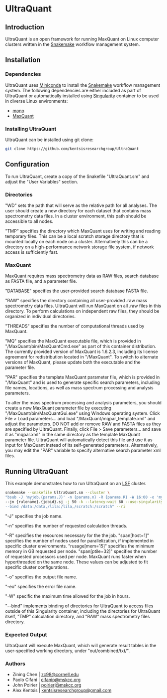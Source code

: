 # UltraQuant

## Introduction

UltraQuant is an open framework for running MaxQuant on Linux computer clusters written in the [Snakemake](https://snakemake.readthedocs.io/en/stable/) workflow management system.

## Installation

### Dependencies

UltraQuant uses [Miniconda](https://conda.io/miniconda.html) to install the [Snakemake](https://snakemake.readthedocs.io/en/stable/) workflow management system. The following dependencies are either included as part of UltraQuant or automatically installed using [Singularity](https://singularity.lbl.gov/) container to be used in diverse Linux environments:

* [mono](https://www.mono-project.com/)
* [MaxQuant](http://www.coxdocs.org/doku.php?id=maxquant:start)

### Installing UltraQuant

UltraQuant can be installed using git clone:

```bash
git clone https://github.com/kentsisresearchgroup/UltraQuant
```

## Configuration

To run UltraQuant, create a copy of the Snakefile "UltraQuant.sm" and adjust the "User Variables" section.

### Directories

"WD" sets the path that will serve as the relative path for all analyses. The user should create a new directory for each dataset that contains mass spectrometry data files. In a cluster environment, this path should be accessible to all nodes.

"TMP" specifies the directory which MaxQuant uses for writing and reading temporary files. This can be a local scratch storage directory that is mounted locally on each node on a cluster. Alternatively this can be a directory on a high-performance network storage file system, if network access is sufficiently fast. 

### MaxQuant

MaxQuant requires mass spectrometry data as RAW files, search database as FASTA file, and a parameter file.

"DATABASE" specifies the user-provided search database FASTA file.

"RAW" specifies the directory containing all user-provided .raw mass spectrometry data files. UltraQuant will run MaxQuant on all .raw files in this directory. To perform calculations on independent raw files, they should be organized in individual directories. 

"THREADS" specifies the number of computational threads used by MaxQuant.

"MQ" specifies the MaxQuant executable file, which is provided in "/MaxQuant/bin/MaxQuantCmd.exe" as part of this container distribution. The currently provided version of MaxQuant is 1.6.2.3, including its license agreement for redistribution located in "/MaxQuant". To switch to alternate versions of MaxQuant, please update both the executable and the parameter file. 

"PAR" specifies the template MaxQuant parameter file, which is provided in "/MaxQuant" and is used to generate specific search parameters, including file names, locations, as well as mass spectrum processing and analysis parameters.

To alter the mass spectrum processing and analysis parameters, you should create a new MaxQuant parameter file by executing "/MaxQuant/bin/MaxQuantGui.exe" using Windows operating system. Click File > Load parameters... and load "/MaxQuant/mqpar_template.xml" and adjust the parameters. DO NOT add or remove RAW and FASTA files as they are specified by UltraQuant. Finally, click File > Save parameters... and save it as "mqpar.xml" in the same directory as the template MaxQuant parameter file. UltraQuant will automatically detect this file and use it as input for MaxQuant instead of its self-generated parameters. Alternatively, you may edit the "PAR" variable to specify alternative search parameter xml files. 

## Running UltraQuant

This example demonstrates how to run UltraQuant on an [LSF](https://www.ibm.com/support/knowledgecenter/en/SSETD4/product_welcome_platform_lsf.html) cluster.

```bash
snakemake --snakefile UltraQuant.sm --cluster \
"bsub -J 'myjob.{params.J}' -n {params.n} -R {params.R} -W 16:00 -o 'myjob.{params.o}' -eo 'myjob.{params.eo}'" \
--jn {rulename}.{jobid}.sj -j 50 -k --latency-wait 60 --use-singularity --singularity-args "
--bind /data:/data,/lila:/lila,/scratch:/scratch" --ri
```

"-J" specifies the job name.

"-n" specifies the number of requested calculation threads.

"-R" specifies the resources necessary for the the job. "span[host=1]" specifies the number of nodes used for parallelization, if implemented in specific cluster environments. "rusage[mem=15]" specifies the minimum memory in GB requested per node. "span[ptile=32]" specifies the number of requested processors used per node. MaxQuant runs faster when hyperthreaded on the same node. These values can be adjusted to fit specific cluster configurations.

"-o" specifies the output file name.

"-eo" specifies the error file name.

"-W" specific the maximum time allowed for the job in hours.

"--bind" implements binding of directories for UltraQuant to access files outside of this Singularity container, including the directories for UltraQuant itself, "TMP" calculation directory, and "RAW" mass spectrometry files directory. 

### Expected Output

UltraQuant will execute MaxQuant, which will generate result tables in the user-specified working directory, under "out/combined/txt/".

### Authors

* Zining Chen | zc98@cornell.edu
* Paolo Cifani | cifanip@mskcc.org
* John Poirier | poirierj@mskcc.org
* Alex Kentsis | kentsisresearchgroup@gmail.com


